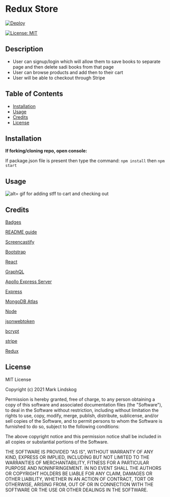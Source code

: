 # Redux Store

[![Deploy](https://www.herokucdn.com/deploy/button.svg)](https://hidden-sea-51310.herokuapp.com/)

[![License: MIT](https://img.shields.io/badge/License-MIT-yellow.svg)](https://opensource.org/licenses/MIT)

## Description

- User can signup/login which will allow them to save books to separate page and then delete sadi books from that page
- User can browse products and add then to their cart
- User will be able to checkout through Stripe

## Table of Contents

- [Installation](#installation)
- [Usage](#usage)
- [Credits](#credits)
- [License](#license)

## Installation

**If forking/cloning repo, open console:**

If package.json file is present then type the command: `npm install` then `npm start`

## Usage

![alt= gif for adding stff to cart and checking out](./deployed_front_end.gif)

## Credits

[Badges](https://gist.github.com/lukas-h/2a5d00690736b4c3a7ba)

[README guide](https://coding-boot-camp.github.io/full-stack/github/professional-readme-guide)

[Screencastify](https://www.screencastify.com/?gclid=CjwKCAjwqeWKBhBFEiwABo_XBhUKfCNbYOTDRNFMn1-rnip9aG7_7ObR34ZqXEdNNYa8X4568Rf-5RoCpnIQAvD_BwE)

[Bootstrap](https://getbootstrap.com/docs/5.0/getting-started/introduction/)

[React](https://reactjs.org/docs/introducing-jsx.html)

[GraphQL](https://graphql.org/)

[Apollo Express Server](https://www.apollographql.com/docs/)

[Express](https://expressjs.com/)

[MongoDB Atlas](https://www.mongodb.com/)

[Node](https://nodejs.org/en/)

[jsonwebtoken](https://www.npmjs.com/package/jsonwebtoken)

[bcrypt](https://www.npmjs.com/package/bcrypt)

[stripe](https://stripe.com/docs?utm_campaign=paid_brand-US_Search_Brand_Stripe-1803852691&utm_medium=cpc&utm_source=google&ad_content=448938759831&utm_term=kwd-94834400&utm_matchtype=e&utm_adposition=&utm_device=c&gclid=CjwKCAjw2P-KBhByEiwADBYWCsN_nYTdZ6PUY-yR2FTuvDoPq7srrgncHtKKszkYJDhFiyuCF8IsbRoC3lcQAvD_BwE)

[Redux](https://redux.js.org/)

## License

MIT License

Copyright (c) 2021 Mark Lindskog

Permission is hereby granted, free of charge, to any person obtaining a copy
of this software and associated documentation files (the "Software"), to deal
in the Software without restriction, including without limitation the rights
to use, copy, modify, merge, publish, distribute, sublicense, and/or sell
copies of the Software, and to permit persons to whom the Software is
furnished to do so, subject to the following conditions:

The above copyright notice and this permission notice shall be included in all
copies or substantial portions of the Software.

THE SOFTWARE IS PROVIDED "AS IS", WITHOUT WARRANTY OF ANY KIND, EXPRESS OR
IMPLIED, INCLUDING BUT NOT LIMITED TO THE WARRANTIES OF MERCHANTABILITY,
FITNESS FOR A PARTICULAR PURPOSE AND NONINFRINGEMENT. IN NO EVENT SHALL THE
AUTHORS OR COPYRIGHT HOLDERS BE LIABLE FOR ANY CLAIM, DAMAGES OR OTHER
LIABILITY, WHETHER IN AN ACTION OF CONTRACT, TORT OR OTHERWISE, ARISING FROM,
OUT OF OR IN CONNECTION WITH THE SOFTWARE OR THE USE OR OTHER DEALINGS IN THE
SOFTWARE.
